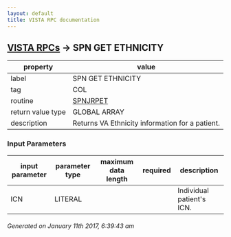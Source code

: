 ```yaml
---
layout: default
title: VISTA RPC documentation
---
```




## [VISTA RPCs](TableOfContent.md) &#8594; SPN GET ETHNICITY 

 property | value 
--- | --- 
 label | SPN GET ETHNICITY
 tag | COL
 routine | [SPNJRPET](http://code.osehra.org/dox/Routine_SPNJRPET_source.html)
 return value type | GLOBAL ARRAY
 description | Returns VA Ethnicity information for a patient.

### Input Parameters

| input parameter | parameter type | maximum data length | required | description | 
| --- | --- | --- | --- | --- | 
| ICN | LITERAL |  |  | Individual patient's ICN. | 




 ###### Generated on January 11th 2017, 6:39:43 am